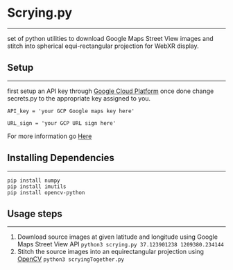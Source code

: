# Scrying.py
-------------------------
set of python utilities to download Google Maps Street View images 
and stitch into spherical equi-rectangular projection for WebXR display.

## Setup
-------------------------
first setup an API key through [Google Cloud Platform](https://cloud.google.com/api-keys/docs/get-started-api-keys)
once done change secrets.py to the appropriate key assigned to you.

```
API_key = 'your GCP Google maps key here'

URL_sign = 'your GCP URL sign here'
```
For more information go [Here](https://cloud.google.com/api-keys/docs/create-manage-api-keys)


## Installing Dependencies
-------------------------

```
pip install numpy
pip install imutils
pip install opencv-python
```

## Usage steps
-------------------------

1. Download source images at given latitude and longitude using Google Maps Street View API
```python3 scrying.py 37.123901238 1209380.234144```
2. Stitch the source images into an equirectangular projection using [OpenCV](https://pypi.org/project/opencv-python/)
```python3 scryingTogether.py```

